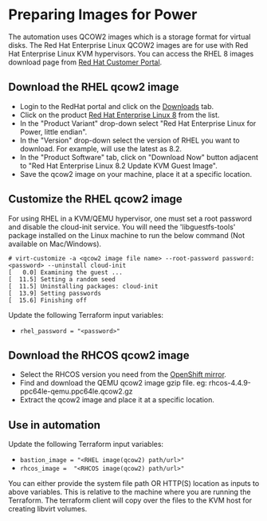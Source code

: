 # Preparing Images for Power

The automation uses QCOW2 images which is a storage format for virtual disks. The Red Hat Enterprise Linux QCOW2 images are for use with Red Hat Enterprise Linux KVM hypervisors. You can access the RHEL 8 images download page from [Red Hat Customer Portal](https://access.redhat.com/).

## Download the RHEL qcow2 image
- Login to the RedHat portal and click on the [Downloads](https://access.redhat.com/downloads) tab.
- Click on the product [Red Hat Enterprise Linux 8](https://access.redhat.com/downloads/content/479/) from the list.
- In the "Product Variant" drop-down select "Red Hat Enterprise Linux for Power, little endian".
- In the "Version" drop-down select the version of RHEL you want to download. For example, will use the latest as 8.2.
- In the "Product Software" tab, click on "Download Now" button adjacent to "Red Hat Enterprise Linux 8.2 Update KVM Guest Image".
- Save the qcow2 image on your machine, place it at a specific location.

## Customize the RHEL qcow2 image
For using RHEL in a KVM/QEMU hypervisor, one must set a root password and disable the cloud-init service.
You will need the 'libguestfs-tools' package installed on the Linux machine to run the below command (Not available on Mac/Windows).

```
# virt-customize -a <qcow2 image file name> --root-password password:<password> --uninstall cloud-init
[   0.0] Examining the guest ...
[  11.5] Setting a random seed
[  11.5] Uninstalling packages: cloud-init
[  13.9] Setting passwords
[  15.6] Finishing off
```

Update the following Terraform input variables:
 * `rhel_password = "<password>"`

## Download the RHCOS qcow2 image

- Select the RHCOS version you need from the [OpenShift mirror](http://mirror.openshift.com/pub/openshift-v4/ppc64le/dependencies/rhcos/).
- Find and download the QEMU qcow2 image gzip file. eg: rhcos-4.4.9-ppc64le-qemu.ppc64le.qcow2.gz
- Extract the qcow2 image and place it at a specific location.

## Use in automation
Update the following Terraform input variables:
 * `bastion_image = "<RHEL image(qcow2) path/url>"`
 * `rhcos_image =  "<RHCOS image(qcow2) path/url>"`

You can either provide the system file path OR HTTP(S) location as inputs to above variables. This is relative to the machine where you are running the Terraform. The terraform client will copy over the files to the KVM host for creating libvirt volumes.
